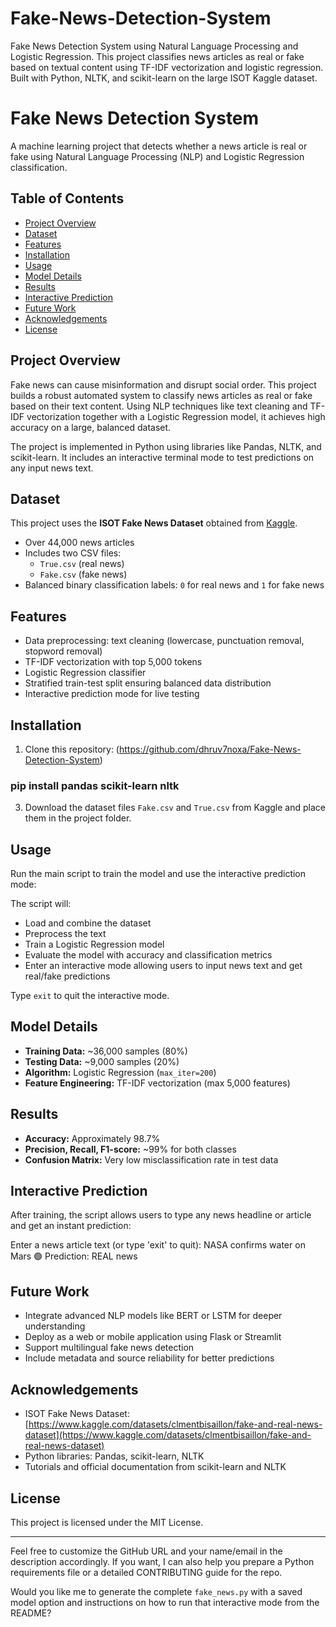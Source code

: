 # Fake-News-Detection-System
Fake News Detection System using Natural Language Processing and Logistic Regression. This project classifies news articles as real or fake based on textual content using TF-IDF vectorization and logistic regression. Built with Python, NLTK, and scikit-learn on the large ISOT Kaggle dataset.

# Fake News Detection System

A machine learning project that detects whether a news article is real or fake using Natural Language Processing (NLP) and Logistic Regression classification.

## Table of Contents
- [Project Overview](#project-overview)
- [Dataset](#dataset)
- [Features](#features)
- [Installation](#installation)
- [Usage](#usage)
- [Model Details](#model-details)
- [Results](#results)
- [Interactive Prediction](#interactive-prediction)
- [Future Work](#future-work)
- [Acknowledgements](#acknowledgements)
- [License](#license)

## Project Overview
Fake news can cause misinformation and disrupt social order. This project builds a robust automated system to classify news articles as real or fake based on their text content. Using NLP techniques like text cleaning and TF-IDF vectorization together with a Logistic Regression model, it achieves high accuracy on a large, balanced dataset.

The project is implemented in Python using libraries like Pandas, NLTK, and scikit-learn. It includes an interactive terminal mode to test predictions on any input news text.

## Dataset
This project uses the **ISOT Fake News Dataset** obtained from [Kaggle](https://www.kaggle.com/datasets/clmentbisaillon/fake-and-real-news-dataset).  
- Over 44,000 news articles  
- Includes two CSV files:
  - `True.csv` (real news)  
  - `Fake.csv` (fake news)  
- Balanced binary classification labels: `0` for real news and `1` for fake news

## Features
- Data preprocessing: text cleaning (lowercase, punctuation removal, stopword removal)  
- TF-IDF vectorization with top 5,000 tokens  
- Logistic Regression classifier  
- Stratified train-test split ensuring balanced data distribution  
- Interactive prediction mode for live testing  

## Installation
1. Clone this repository:
   (https://github.com/dhruv7noxa/Fake-News-Detection-System)

### pip install pandas scikit-learn nltk


3. Download the dataset files `Fake.csv` and `True.csv` from Kaggle and place them in the project folder.

## Usage

Run the main script to train the model and use the interactive prediction mode:


The script will:

- Load and combine the dataset  
- Preprocess the text  
- Train a Logistic Regression model  
- Evaluate the model with accuracy and classification metrics  
- Enter an interactive mode allowing users to input news text and get real/fake predictions

Type `exit` to quit the interactive mode.

## Model Details

- **Training Data:** ~36,000 samples (80%)  
- **Testing Data:** ~9,000 samples (20%)  
- **Algorithm:** Logistic Regression (`max_iter=200`)  
- **Feature Engineering:** TF-IDF vectorization (max 5,000 features)  

## Results

- **Accuracy:** Approximately 98.7%  
- **Precision, Recall, F1-score:** ~99% for both classes  
- **Confusion Matrix:** Very low misclassification rate in test data  

## Interactive Prediction

After training, the script allows users to type any news headline or article and get an instant prediction:

Enter a news article text (or type 'exit' to quit): NASA confirms water on Mars
🟢 Prediction: REAL news


## Future Work

- Integrate advanced NLP models like BERT or LSTM for deeper understanding  
- Deploy as a web or mobile application using Flask or Streamlit  
- Support multilingual fake news detection  
- Include metadata and source reliability for better predictions  

## Acknowledgements

- ISOT Fake News Dataset: [https://www.kaggle.com/datasets/clmentbisaillon/fake-and-real-news-dataset](https://www.kaggle.com/datasets/clmentbisaillon/fake-and-real-news-dataset)  
- Python libraries: Pandas, scikit-learn, NLTK  
- Tutorials and official documentation from scikit-learn and NLTK  

## License

This project is licensed under the MIT License.

---

Feel free to customize the GitHub URL and your name/email in the description accordingly. If you want, I can also help you prepare a Python requirements file or a detailed CONTRIBUTING guide for the repo.

Would you like me to generate the complete `fake_news.py` with a saved model option and instructions on how to run that interactive mode from the README?


